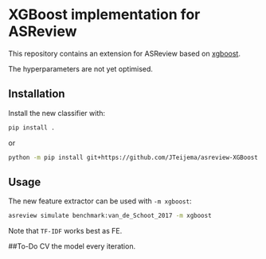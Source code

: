 # XGBoost implementation for ASReview
This repository contains an extension for ASReview based on [xgboost](https://github.com/dmlc/xgboost).

The hyperparameters are not yet optimised.

## Installation
Install the new classifier with:

```bash
pip install .
```

or

```bash
python -m pip install git+https://github.com/JTeijema/asreview-XGBoost.git
```

## Usage
The new feature extractor can be used with `-m xgboost`:

```bash
asreview simulate benchmark:van_de_Schoot_2017 -m xgboost
```

Note that `TF-IDF` works best as FE.

##To-Do
CV the model every iteration.
